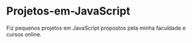 # Projetos-em-JavaScript
Fiz pequenos projetos em JavaScript propostos pela minha faculdade e cursos online.
